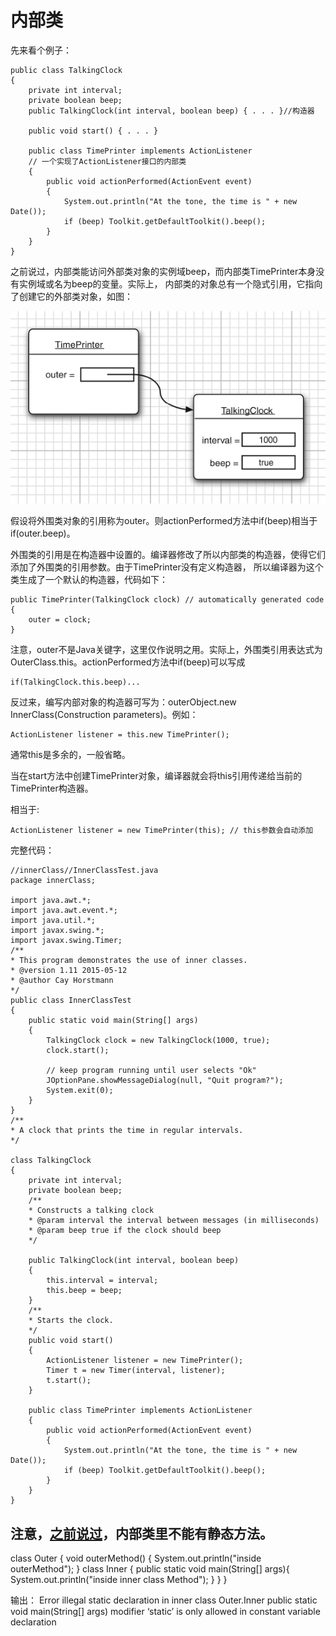 # 内部类

  先来看个例子：
  
    public class TalkingClock
    {
        private int interval;
        private boolean beep;
        public TalkingClock(int interval, boolean beep) { . . . }//构造器
        
        public void start() { . . . }
        
        public class TimePrinter implements ActionListener
        // 一个实现了ActionListener接口的内部类
        {
            public void actionPerformed(ActionEvent event)
            {
                System.out.println("At the tone, the time is " + new Date());
                if (beep) Toolkit.getDefaultToolkit().beep();
            }
        }
    }
    
  之前说过，内部类能访问外部类对象的实例域beep，而内部类TimePrinter本身没有实例域或名为beep的变量。实际上，
  内部类的对象总有一个隐式引用，它指向了创建它的外部类对象，如图：
  
  ![内部类隐式引用](img/内部类隐式引用.png)
  
  假设将外围类对象的引用称为outer。则actionPerformed方法中if(beep)相当于if(outer.beep)。
  
  外围类的引用是在构造器中设置的。编译器修改了所以内部类的构造器，使得它们添加了外围类的引用参数。由于TimePrinter没有定义构造器，
  所以编译器为这个类生成了一个默认的构造器，代码如下：
  
    public TimePrinter(TalkingClock clock) // automatically generated code
    {
        outer = clock;
    }
  
  注意，outer不是Java关键字，这里仅作说明之用。实际上，外围类引用表达式为OuterClass.this。actionPerformed方法中if(beep)可以写成
  
    if(TalkingClock.this.beep)...
  
  反过来，编写内部对象的构造器可写为：outerObject.new InnerClass(Construction parameters)。例如：
  
    ActionListener listener = this.new TimePrinter();
    
  通常this是多余的，一般省略。
  
  当在start方法中创建TimePrinter对象，编译器就会将this引用传递给当前的TimePrinter构造器。
  
  相当于:
  
    ActionListener listener = new TimePrinter(this); // this参数会自动添加
  
  完整代码：
    
    //innerClass//InnerClassTest.java
    package innerClass;

    import java.awt.*;
    import java.awt.event.*;
    import java.util.*;
    import javax.swing.*;
    import javax.swing.Timer;
    /**
    * This program demonstrates the use of inner classes.
    * @version 1.11 2015-05-12
    * @author Cay Horstmann
    */
    public class InnerClassTest
    {
        public static void main(String[] args)
        {
            TalkingClock clock = new TalkingClock(1000, true);
            clock.start();
            
            // keep program running until user selects "Ok"
            JOptionPane.showMessageDialog(null, "Quit program?");
            System.exit(0);
        }
    }
    /**
    * A clock that prints the time in regular intervals.
    */
    
    class TalkingClock
    {
        private int interval;
        private boolean beep;
        /**
        * Constructs a talking clock
        * @param interval the interval between messages (in milliseconds)
        * @param beep true if the clock should beep
        */
        
        public TalkingClock(int interval, boolean beep)
        {
            this.interval = interval;
            this.beep = beep;
        }
        /**
        * Starts the clock.
        */
        public void start()
        {
            ActionListener listener = new TimePrinter();
            Timer t = new Timer(interval, listener);
            t.start();
        }
        
        public class TimePrinter implements ActionListener
        {
            public void actionPerformed(ActionEvent event)
            {
                System.out.println("At the tone, the time is " + new Date());
                if (beep) Toolkit.getDefaultToolkit().beep();
            }
        }
    }


## 注意，[之前说过](Nested-Classes.md)，内部类里不能有静态方法。

  class Outer {
     void outerMethod() {
        System.out.println("inside outerMethod");
     }
     class Inner {
        public static void main(String[] args){
           System.out.println("inside inner class Method");
        }
     }
  }
  
  输出：
  Error illegal static declaration in inner class 
  Outer.Inner public static void main(String[] args) 
  modifier ‘static’ is only allowed in constant 
  variable declaration 
    
  
